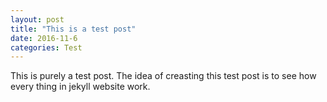 ```yaml
---
layout: post
title: "This is a test post"
date: 2016-11-6
categories: Test
---
```

This is purely a test post. The idea of creasting this test post is to see how every thing in jekyll website work.
